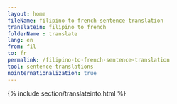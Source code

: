```yaml
---
layout: home
fileName: filipino-to-french-sentence-translation
translatein: filipino_to_french
folderName : translate
lang: en
from: fil
to: fr
permalink: /filipino-to-french-sentence-translation
tool: sentence-translations
nointernationalization: true
---
```

{% include section/translateinto.html %}
